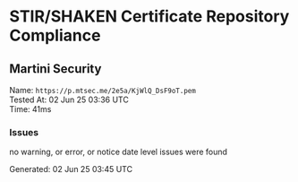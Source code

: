 # STIR/SHAKEN Certificate Repository Compliance

## Martini Security

Name: `https://p.mtsec.me/2e5a/KjWlQ_DsF9oT.pem`\
Tested At: 02 Jun 25 03:36 UTC\
Time: 41ms

### Issues

no warning, or error, or notice date level issues were found

Generated: 02 Jun 25 03:45 UTC